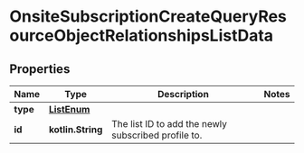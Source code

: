 
# OnsiteSubscriptionCreateQueryResourceObjectRelationshipsListData

## Properties
| Name | Type | Description | Notes |
| ------------ | ------------- | ------------- | ------------- |
| **type** | [**ListEnum**](ListEnum.md) |  |  |
| **id** | **kotlin.String** | The list ID to add the newly subscribed profile to. |  |



